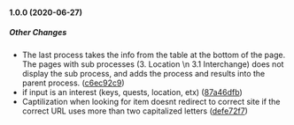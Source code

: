 #### 1.0.0 (2020-06-27)

##### Other Changes

*  The last process takes the info from the table at the bottom of the page. The pages with sub processes (3. Location \n 3.1 Interchange) does not display the sub process, and adds the process and  results into the parent process. ([c6ec92c9](https://github.com/Ejguzman3988/tarkov-pedia/commit/c6ec92c90192f798f0b7378a66f4d2c2d4187d7b))
*  if input is an interest (keys, quests, location, etx) ([87a46dfb](https://github.com/Ejguzman3988/tarkov-pedia/commit/87a46dfb634bddfb7be79507b202e883072f5e26))
*  Captilization when looking for item doesnt redirect to correct site if the correct URL uses more than two capitalized letters ([defe72f7](https://github.com/Ejguzman3988/tarkov-pedia/commit/defe72f70bb7b8b7ea0d68f150a5598ab5edf978))

